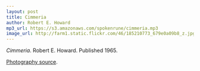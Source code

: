 ```yaml
---
layout: post
title: Cimmeria
author: Robert E. Howard
mp3_url: https://s3.amazonaws.com/spokenrune/cimmeria.mp3
image_url: http://farm1.static.flickr.com/46/185210773_679e0a09b8_z.jpg?zz=1
---
```


_Cimmeria_.  Robert E. Howard.  Published 1965.

[Photography source](http://www.flickr.com/photos/dcl/185210773/).